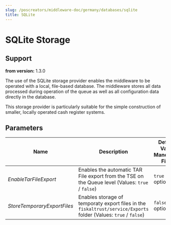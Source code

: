```yaml
---
slug: /poscreators/middleware-doc/germany/databases/sqlite
title: SQLite
---
```


# SQLite Storage

## Support

**from version:** 1.3.0

The use of the SQLite storage provider enables the middleware to be operated with a local, file-based database. The middleware stores all data processed during operation of the queue as well as all configuration data directly in the database.

This storage provider is particularly suitable for the simple construction of smaller, locally operated cash register systems.

## Parameters
| Name                        | Description                                                                                                      | **Default Value**<br />**Mandatory Field** |
| --------------------------- | ---------------------------------------------------------------------------------------------------------------- | ------------------------------------------ |
| _EnableTarFileExport_       | Enables the automatic TAR File export from the TSE on the Queue level (Values: `true` / `false`)                 | `true` <br /> optional                       |
| _StoreTemporaryExportFiles_ | Enables storage of temporaty export files in the `fiskaltrust/service/Exports` folder (Values: `true` / `false`) | `false` <br /> optional                      |
